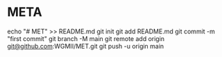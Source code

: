 # META
echo "# MET" >> README.md git init git add README.md git commit -m "first commit" git branch -M main git remote add origin git@github.com:WGMII/MET.git git push -u origin main
